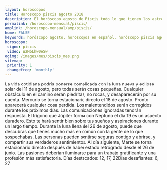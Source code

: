 ```yaml
---
layout: horoscopos
title: Horoscopo piscis agosto 2018 
description: El horóscopo agosto de Piscis todo lo que tienen los astros preparados para este mes, amor, trabajo, familia. Todo sobre astrologia, tarot, predicciones. Horoscopo gratis en español, predicciones y astrología.
permalink: /horoscopo-mensual/piscis/
amplink: /horoscopo-mensual/amp/piscis/
home: FALSE
keywords: horóscopo agosto, horoscopos en español, horóscopo piscis agosto , horóscopo esperanza gracia, horoscop, horóscopos gratis, horoscopo piscis, Tarot, Astrologia, Zodíaco, piscis, horoscopo gratis, horoscopo del mes 
horoscopo:
 signo: piscis
 video: W2MbLhw0eSw
ogimg: /images/mes/piscis_mes.png
sitemap:
 priority: 1
 changefreq: 'monthly'
---
```



La vida cotidiana podría ponerse complicada con la luna nueva y eclipse solar del 11 de agosto, pero todas serán cosas pequeñas. Cualquier obstáculo en el camino serán piedritas, no rocas, y desaparecerán por su cuenta. Mercurio se torna estacionario directo el 18 de agosto. Pronto aparecerá cualquier cosa perdida. Los malentendidos serán corregidos durante los próximos días. Las comunicaciones ignoradas tendrán respuesta. El trígono que Júpiter forma con Neptuno el día 19 es un aspecto duradero. Esto te hará sentir bien sobre tus sueños y aspiraciones durante un largo tiempo. Durante la luna llena del 26 de agosto, puede que descubras que tienes mucho más en común con la gente de lo que sospechabas. Las personas pueden sentirse seguras contigo y abrirse, y compartir sus verdaderos sentimientos. Al día siguiente, Marte se torna estacionario directo después de haber estado retrógrado desde el 26 de junio. Las pasiones deberían iluminarse para un trabajo gratificante y una profesión más satisfactoria. Días destacados: 12, 17, 22Días desafiantes: 6, 27 </div>
